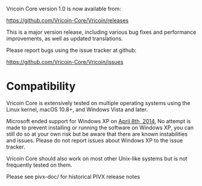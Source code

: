 Vricoin Core version 1.0 is now available from:

  <https://github.com/Vricoin-Core/Vricoin/releases>

This is a major version release, including various bug fixes and
performance improvements, as well as updated translations.

Please report bugs using the issue tracker at github:

  <https://github.com/Vricoin-Core/Vricoin/issues>

Compatibility
==============

Vricoin Core is extensively tested on multiple operating systems using
the Linux kernel, macOS 10.8+, and Windows Vista and later.

Microsoft ended support for Windows XP on [April 8th, 2014](https://www.microsoft.com/en-us/WindowsForBusiness/end-of-xp-support),
No attempt is made to prevent installing or running the software on Windows XP, you
can still do so at your own risk but be aware that there are known instabilities and issues.
Please do not report issues about Windows XP to the issue tracker.

Vricoin Core should also work on most other Unix-like systems but is not
frequently tested on them.


Please see pivx-doc/ for historical PIVX release notes
